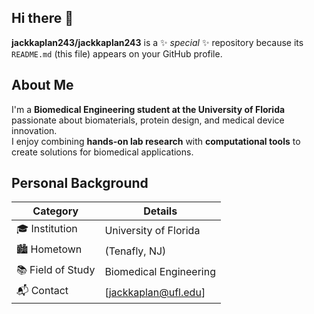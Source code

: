 ## Hi there 👋

**jackkaplan243/jackkaplan243** is a ✨ _special_ ✨ repository because its `README.md` (this file) appears on your GitHub profile.

## About Me
I'm a **Biomedical Engineering student at the University of Florida** passionate about biomaterials, protein design, and medical device innovation.  
I enjoy combining **hands-on lab research** with **computational tools** to create solutions for biomedical applications.  

## Personal Background

| Category | Details |
|----------|---------|
| 🎓 Institution | University of Florida |
| 🏙️ Hometown | (Tenafly, NJ) |
| 📚 Field of Study | Biomedical Engineering |
| 📬 Contact | [jackkaplan@ufl.edu] |
